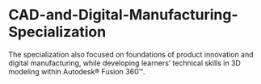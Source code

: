# CAD-and-Digital-Manufacturing-Specialization
The specialization also focused on foundations of product innovation and digital manufacturing, while developing learners’ technical skills in 3D modeling within Autodesk® Fusion 360™.

